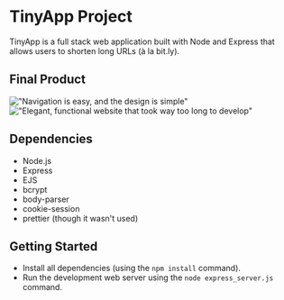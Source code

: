 # TinyApp Project

TinyApp is a full stack web application built with Node and Express that allows users to shorten long URLs (à la bit.ly).

## Final Product

!["Navigation is easy, and the design is simple"](#https://github.com/Cclarkes/tinyapp/blob/master/docs/Screenshot1.png)
!["Elegant, functional website that took way too long to develop"](#https://github.com/Cclarkes/tinyapp/blob/master/docs/Screenshot2.png)

## Dependencies

- Node.js
- Express
- EJS
- bcrypt
- body-parser
- cookie-session
- prettier (though it wasn't used)
## Getting Started

- Install all dependencies (using the `npm install` command).
- Run the development web server using the `node express_server.js` command.
